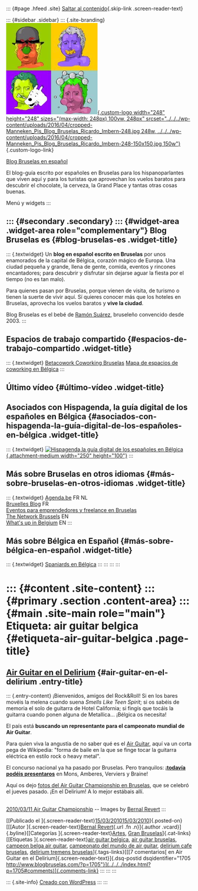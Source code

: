 ::: {#page .hfeed .site}
[Saltar al contenido](index.html#content){.skip-link
.screen-reader-text}

::: {#sidebar .sidebar}
::: {.site-branding}
[![](../../../wp-content/uploads/2016/04/cropped-Manneken_Pis_Blog_Bruselas_Ricardo_Imbern-248.jpg){.custom-logo
width="248" height="248" sizes="(max-width: 248px) 100vw, 248px"
srcset="../../../wp-content/uploads/2016/04/cropped-Manneken_Pis_Blog_Bruselas_Ricardo_Imbern-248.jpg 248w, ../../../wp-content/uploads/2016/04/cropped-Manneken_Pis_Blog_Bruselas_Ricardo_Imbern-248-150x150.jpg 150w"}](../../../index.html){.custom-logo-link}

[Blog Bruselas en español](../../../index.html)

El blog-guía escrito por españoles en Bruselas para los hispanoparlantes
que viven aquí y para los turistas que aprovechan los vuelos baratos
para descubrir el chocolate, la cerveza, la Grand Place y tantas otras
cosas buenas.

Menú y widgets
:::

::: {#secondary .secondary}
::: {#widget-area .widget-area role="complementary"}
Blog Bruselas es {#blog-bruselas-es .widget-title}
----------------

::: {.textwidget}
Un **blog en español escrito en Bruselas** por unos enamorados de la
capital de Bélgica, corazón mágico de Europa. Una ciudad pequeña y
grande, llena de gente, comida, eventos y rincones encantadores; para
descubrir y disfrutar sin dejarse aguar la fiesta por el tiempo (no es
tan malo).

Para quienes pasan por Bruselas, porque vienen de visita, de turismo o
tienen la suerte de vivir aquí. Sí quieres conocer más que los hoteles
en Bruselas, aprovecha los vuelos baratos y **vive la ciudad**.

Blog Bruselas es el bebé de [Ramón Suárez](http://www.ramonsuarez.com),
bruseleño convencido desde 2003.
:::

Espacios de trabajo compartido {#espacios-de-trabajo-compartido .widget-title}
------------------------------

::: {.textwidget}
[Betacowork Coworking Bruselas](http://www.betacowork.com) [Mapa de
espacios de coworking en Bélgica](http://coworkingbelgium.com)
:::

Último vídeo {#último-vídeo .widget-title}
------------

Asociados con Hispagenda, la guía digital de los españoles en Bélgica {#asociados-con-hispagenda-la-guía-digital-de-los-españoles-en-bélgica .widget-title}
---------------------------------------------------------------------

::: {.textwidget}
[![Hispagenda,la guía digital de los españoles en
Bélgica](../../../wp-content/uploads/2010/04/Hispagenda-250px.gif "Hispagenda, la guía digital de los españoles en Bélgica"){.attachment-medium
width="250" height="100"}](http://www.hispagenda.com)
:::

Más sobre Bruselas en otros idiomas {#más-sobre-bruselas-en-otros-idiomas .widget-title}
-----------------------------------

::: {.textwidget}
[Agenda.be](http://www.agenda.be) FR NL\
[Bruxelles Blog](http://www.bxlblog.be/) FR\
[Eventos para emprendedores y freelance en
Bruselas](http://www.betacowork.com/events/)\
[The Network
Brussels](http://groups.yahoo.com/group/TheNetworkBrussels/) EN\
[What\'s up in Belgium](http://www.whatsupin.be/) EN
:::

Más sobre Bélgica en Español {#más-sobre-bélgica-en-español .widget-title}
----------------------------

::: {.textwidget}
[Spaniards en Bélgica](http://www.spaniards.es/paises/belgica)
:::
:::
:::
:::

::: {#content .site-content}
::: {#primary .section .content-area}
::: {#main .site-main role="main"}
Etiqueta: air guitar belgica {#etiqueta-air-guitar-belgica .page-title}
============================

[Air Guitar en el Delirium](../../../index.html?p=1705) {#air-guitar-en-el-delirium .entry-title}
-------------------------------------------------------

::: {.entry-content}
¡Bienvenidos, amigos del Rock&Roll! Si en los bares movéis la melena
cuando suena *Smells Like Teen Spirit*; si os sabéis de memoria el solo
de guitarra de Hotel California; si fingís que tocáis la guitarra cuando
ponen alguna de Metallica... ¡Bélgica os necesita!

El país está **buscando un representante para el campeonato mundial de
Air Guitar**.

Para quien viva la angustia de no saber qué es el [Air
Guitar](http://en.wikipedia.org/wiki/Air_guitar), aquí va un corta pega
de Wikipedia: "forma de baile en la que se finge tocar la guitarra
eléctrica en estilo rock o heavy metal".

El concurso nacional ya ha pasado por Bruselas. Pero tranquilos:
¡**[todavía podéis
presentaros](http://www.airguitarbelgium.com/fr/championnat-2010/)** en
Mons, Amberes, Verviers y Braine!

Aquí os dejo [fotos del Air Guitar Championship en
Bruselas](http://www.photoshelter.com/c/bernalrevert/gallery/2010-03-11-Air-Guitar-Championship/G00004pZrJbUkwOQ/ "Photos Air Guitar Belgium - Brussels round"),
que se celebró el jueves pasado. ¡En el Delirium! A lo mejor estábais
allí.

\
[2010/03/11 Air Guitar
Championship](http://www.photoshelter.com/c/bernalrevert/gallery/2010-03-11-Air-Guitar-Championship/G00004pZrJbUkwOQ)
-- Images by [Bernal Revert](http://www.photoshelter.com/c/bernalrevert)
:::

[[Publicado el
]{.screen-reader-text}[15/03/201015/03/2010](../../../index.html?p=1705)]{.posted-on}[[[Autor
]{.screen-reader-text}[Bernal
Revert](../../../index.html?author=30){.url .fn .n}]{.author
.vcard}]{.byline}[[Categorías
]{.screen-reader-text}[Artes](../../category/artes/index.html), [Gran
Bruselas](../../category/gran-bruselas/index.html)]{.cat-links}[[Etiquetas
]{.screen-reader-text}[air guitar belgica](index.html), [air guitar
bruselas](../air-guitar-bruselas/index.html), [campeon belga air
guitar](../campeon-belga-air-guitar/index.html), [campeonato del mundo
de air guitar](../campeonato-del-mundo-de-air-guitar/index.html),
[delirium cafe bruselas](../delirium-cafe-bruselas/index.html),
[delirium tremens
bruselas](../delirium-tremens-bruselas/index.html)]{.tags-links}[[[7
comentarios[ en Air Guitar en el
Delirium]{.screen-reader-text}]{.dsq-postid
dsqidentifier="1705 http://www.blogbruselas.com/?p=1705"}](../../../index.html?p=1705#comments)]{.comments-link}
:::
:::
:::

::: {.site-info}
[Creado con WordPress](https://es.wordpress.org/)
:::
:::
